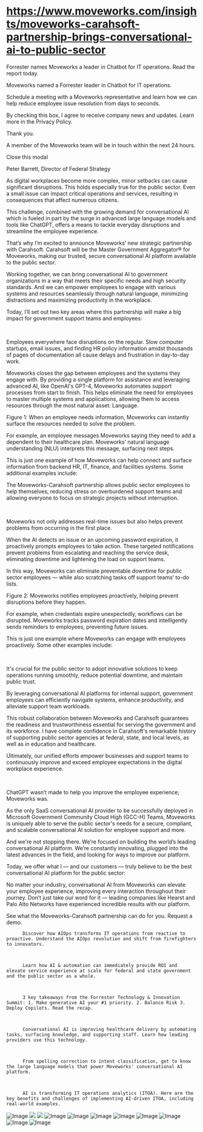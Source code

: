 # https://www.moveworks.com/insights/moveworks-carahsoft-partnership-brings-conversational-ai-to-public-sector

Forrester names Moveworks a leader in Chatbot for IT operations. Read the report today.

Moveworks named a Forrester leader in Chatbot for IT operations. 

Schedule a meeting with a Moveworks representative and learn how we can help reduce employee issue resolution from days to seconds.

By checking this box, I agree to receive company news and updates. Learn more in the Privacy Policy.

Thank you.

A member of the Moveworks team will be in touch within the next 24 hours.



  Close this modal
  



Peter Barrett, Director of Federal Strategy


As digital workplaces become more complex, minor setbacks can cause significant disruptions. This holds especially true for the public sector. Even a small issue can impact critical operations and services, resulting in consequences that affect numerous citizens.

This challenge, combined with the growing demand for conversational AI which is fueled in part by the surge in advanced large language models and tools like ChatGPT, offers a means to tackle everyday disruptions and streamline the employee experience.

That’s why I’m excited to announce Moveworks’ new strategic partnership with Carahsoft. Carahsoft will be the Master Government Aggregator® for Moveworks, making our trusted, secure conversational AI platform available to the public sector.

Working together, we can bring conversational AI to government organizations in a way that meets their specific needs and high security standards. And we can empower employees to engage with various systems and resources seamlessly through natural language, minimizing distractions and maximizing productivity in the workplace.

Today, I’ll set out two key areas where this partnership will make a big impact for government support teams and employees:

 

Employees everywhere face disruptions on the regular. Slow computer startups, email issues, and finding HR policy information amidst thousands of pages of documentation all cause delays and frustration in day-to-day work.

Moveworks closes the gap between employees and the systems they engage with. By providing a single platform for assistance and leveraging advanced AI, like OpenAI's GPT-4, Moveworks automates support processes from start to finish. This helps eliminate the need for employees to master multiple systems and applications, allowing them to access resources through the most natural asset: Language. 



Figure 1: When an employee needs information, Moveworks can instantly surface the resources needed to solve the problem.

For example, an employee messages Moveworks saying they need to add a dependent to their healthcare plan. Moveworks’ natural language understanding (NLU) interprets this message, surfacing next steps.

This is just one example of how Moveworks can help connect and surface information from backend HR, IT, finance, and facilities systems. Some additional examples include:

The Moveworks-Carahsoft partnership allows public sector employees to help themselves, reducing stress on overburdened support teams and allowing everyone to focus on strategic projects without interruption.

 

Moveworks not only addresses real-time issues but also helps prevent problems from occurring in the first place.

When the AI detects an issue or an upcoming password expiration, it proactively prompts employees to take action. These targeted notifications prevent problems from escalating and reaching the service desk, eliminating downtime and lightening the load on support teams.

In this way, Moveworks can eliminate preventable downtime for public sector employees — while also scratching tasks off support teams’ to-do lists.



Figure 2: Moveworks notifies employees proactively, helping prevent disruptions before they happen.

For example, when credentials expire unexpectedly, workflows can be disrupted. Moveworks tracks password expiration dates and intelligently sends reminders to employees, preventing future issues.

This is just one example where Moveworks can engage with employees proactively. Some other examples include:

 

It's crucial for the public sector to adopt innovative solutions to keep operations running smoothly, reduce potential downtime, and maintain public trust.

By leveraging conversational AI platforms for internal support, government employees can efficiently navigate systems, enhance productivity, and alleviate support team workloads. 

This robust collaboration between Moveworks and Carahsoft guarantees the readiness and trustworthiness essential for serving the government and its workforce. I have complete confidence in Carahsoft's remarkable history of supporting public sector agencies at federal, state, and local levels, as well as in education and healthcare. 

Ultimately, our unified efforts empower businesses and support teams to continuously improve and exceed employee expectations in the digital workplace experience.

 

ChatGPT wasn’t made to help you improve the employee experience; Moveworks was.

As the only SaaS conversational AI provider to be successfully deployed in Microsoft Government Community Cloud High (GCC-H) Teams, Moveworks is uniquely able to serve the public sector's needs for a secure, compliant, and scalable conversational AI solution for employee support and more.

And we're not stopping there. We’re focused on building the world’s leading conversational AI platform. We’re constantly innovating, plugged into the latest advances in the field, and looking for ways to improve our platform.

Today, we offer what I — and our customers — truly believe to be the best conversational AI platform for the public sector:

No matter your industry, conversational AI from Moveworks can elevate your employee experience, improving every interaction throughout their journey. Don’t just take our word for it — leading companies like Hearst and Palo Alto Networks have experienced incredible results with our platform. 

See what the Moveworks-Carahsoft partnership can do for you. Request a demo.


          Discover how AIOps transforms IT operations from reactive to proactive. Understand the AIOps revolution and shift from firefighters to innovators.
        


          Learn how AI & automation can immediately provide ROI and elevate service experience at scale for federal and state government and the public sector as a whole.
        


          3 key takeaways from the Forrester Technology & Innovation Summit: 1. Make generative AI your #1 priority. 2. Balance Risk 3. Deploy Copilots. Read the recap.
        


          Conversational AI is improving healthcare delivery by automating tasks, surfacing knowledge, and supporting staff. Learn how leading providers use this technology.
        


          From spelling correction to intent classification, get to know the large language models that power Moveworks' conversational AI platform.
        


          AI is transforming IT operations analytics (ITOA). Here are the key benefits and challenges of implementing AI-driven ITOA, including real-world examples.
        



![Image](https://www.moveworks.com/hubfs/img/site/qr-demo.png)
![](https://www.moveworks.com/hubfs/Moveworks-Carahsoft.png)
![](https://www.moveworks.com/hubfs/Moveworks-Carahsoft.png)
![Image](https://www.moveworks.com/hs-fs/hubfs/undefined.png?width=380&height=400&name=undefined.png)
![Image](https://www.moveworks.com/hs-fs/hubfs/undefined-1.png?width=380&height=409&name=undefined-1.png)
![Image](https://www.moveworks.com/hs-fs/hubfs/AIOps-featured-image.png?length=50&name=AIOps-featured-image.png)
![Image](https://www.moveworks.com/hs-fs/hubfs/Public-Sector-Convo-AI.png?length=50&name=Public-Sector-Convo-AI.png)
![Image](https://www.moveworks.com/hs-fs/hubfs/Forrester%20T%26I%20%281%29.png?length=50&name=Forrester%20T&I%20%281%29.png)
![Image](https://www.moveworks.com/hs-fs/hubfs/healthcare-test.png?length=50&name=healthcare-test.png)
![Image](https://www.moveworks.com/hs-fs/hubfs/Moveworks_LLM_Feature.png?length=50&name=Moveworks_LLM_Feature.png)
![Image](https://www.moveworks.com/hs-fs/hubfs/ITOA_feature.png?length=50&name=ITOA_feature.png)
